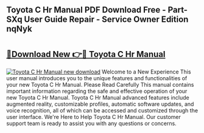 ## Toyota C Hr Manual PDF Download Free - Part-SXq User Guide Repair - Service Owner Edition nqNyk

# <h2><a href="http://cf18675.oget.top/?id=Toyota+C+Hr+Manual">🔗Download New 👉🔴 Toyota C Hr Manual</a></h2>

[![Toyota C Hr Manual new download](https://i.imgur.com/5g1atiW.png)](http://cf18675.oget.top/?id=Toyota+C+Hr+Manual)
Welcome to a New Experience This user manual introduces you to the unique features and functionalities of your new Toyota C Hr Manual. Please Read Carefully This manual contains important information regarding the safe and effective operation of your new Toyota C Hr Manual. Toyota C Hr Manual advanced features include augmented reality, customizable profiles, automatic software updates, and voice recognition, all of which can be accessed and customized through the user interface. We're Here to Help Toyota C Hr Manual. Our customer support team is ready to assist you with any questions or concerns.
